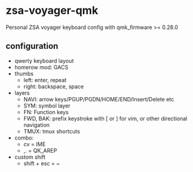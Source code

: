 # zsa-voyager-qmk

Personal ZSA voyager keyboard config with qmk_firmware >= 0.28.0

## configuration
* qwerty keyboard layout
* homerow mod: GACS
* thumbs
    * left: enter, repeat
    * right: backspace, space
* layers
    * NAVI: arrow keys/PGUP/PGDN/HOME/END/Insert/Delete etc
    * SYM: symbol layer
    * FN: Function keys
    * FWD, BAK: prefix keystroke with [ or ] for vim, or other directional navigation
    * TMUX: tmux shortcuts
* combo:
    * cv = IME
    * ,. = QK_AREP
* custom shift
    * shift + esc = ~
